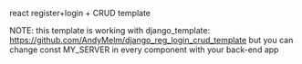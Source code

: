 react register+login + CRUD template

NOTE: this template is working with django_template: https://github.com/AndyMelm/django_reg_login_crud_template
but you can change const MY_SERVER  in every component with your back-end app
